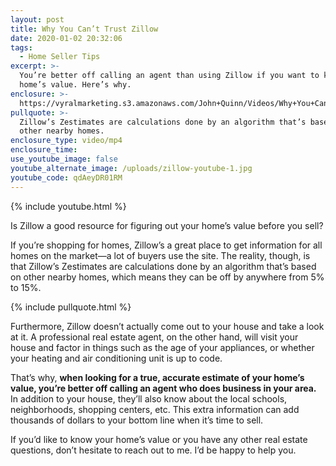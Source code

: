 ```yaml
---
layout: post
title: Why You Can’t Trust Zillow
date: 2020-01-02 20:32:06
tags:
  - Home Seller Tips
excerpt: >-
  You’re better off calling an agent than using Zillow if you want to know your
  home’s value. Here’s why.
enclosure: >-
  https://vyralmarketing.s3.amazonaws.com/John+Quinn/Videos/Why+You+Cant+Trust+Zillow.mp4
pullquote: >-
  Zillow’s Zestimates are calculations done by an algorithm that’s based on
  other nearby homes.
enclosure_type: video/mp4
enclosure_time:
use_youtube_image: false
youtube_alternate_image: /uploads/zillow-youtube-1.jpg
youtube_code: qdAeyDR01RM
---
```


{% include youtube.html %}

Is Zillow a good resource for figuring out your home’s value before you sell?

If you’re shopping for homes, Zillow’s a great place to get information for all homes on the market—a lot of buyers use the site. The reality, though, is that Zillow’s Zestimates are calculations done by an algorithm that’s based on other nearby homes, which means they can be off by anywhere from 5% to 15%.&nbsp;

{% include pullquote.html %}

Furthermore, Zillow doesn’t actually come out to your house and take a look at it. A professional real estate agent, on the other hand, will visit your house and factor in things such as the age of your appliances, or whether your heating and air conditioning unit is up to code.&nbsp;

That’s why, **when looking for a true, accurate estimate of your home’s value, you’re better off calling an agent who does business in your area.** In addition to your house, they’ll also know about the local schools, neighborhoods, shopping centers, etc. This extra information can add thousands of dollars to your bottom line when it’s time to sell.&nbsp;

If you’d like to know your home’s value or you have any other real estate questions, don’t hesitate to reach out to me. I’d be happy to help you.